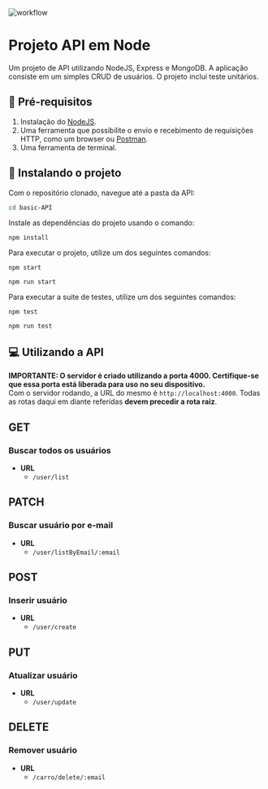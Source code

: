 ![workflow](https://github.com/GualterMM/C214-Lab-Relatorio07/actions/workflows/node.js.yml/badge.svg)

# Projeto API em Node
Um projeto de API utilizando NodeJS, Express e MongoDB. A aplicação consiste em um simples CRUD de usuários. O projeto inclui teste unitários.

## 🔧 Pré-requisitos
1. Instalação do [NodeJS](https://nodejs.org/).
2. Uma ferramenta que possibilite o envio e recebimento de requisições HTTP, como um browser ou [Postman](https://www.postman.com/).
3. Uma ferramenta de terminal.

## 🚀 Instalando o projeto
Com o repositório clonado, navegue até a pasta da API:

```bash
cd basic-API
```

Instale as dependências do projeto usando o comando:

```
npm install
```

Para executar o projeto, utilize um dos seguintes comandos:

```
npm start
```

```
npm run start
```

Para executar a suite de testes, utilize um dos seguintes comandos:

```
npm test
```

```
npm run test
```

## 💻 Utilizando a API
**IMPORTANTE: O servidor é criado utilizando a porta 4000. Certifique-se que essa porta está liberada para uso no seu dispositivo.**  
Com o servidor rodando, a URL do mesmo é `http://localhost:4000`. Todas as rotas daqui em diante referidas **devem precedir a rota raiz**.  

## GET

### Buscar todos os usuários
* **URL**
  * `/user/list`

## PATCH

### Buscar usuário por e-mail
* **URL**
  * `/user/listByEmail/:email`

## POST

### Inserir usuário
* **URL**
  * `/user/create`

## PUT

### Atualizar usuário
* **URL**
  * `/user/update`

## DELETE

### Remover usuário
* **URL**
  * `/carro/delete/:email`
